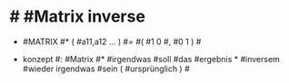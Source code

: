 # # #Matrix inverse 

 - #MATRIX #* ( #a11,a12 ... ) #= #( #1 0 #, #0 1 ) #

 - konzept #: #Matrix #* #irgendwas #soll #das #ergebnis * #inversem #wieder irgendwas #sein ( #ursprünglich ) #
